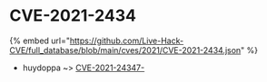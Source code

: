 # CVE-2021-2434
{% embed url="https://github.com/Live-Hack-CVE/full_database/blob/main/cves/2021/CVE-2021-2434.json" %}

* huydoppa ~> [CVE-2021-24347-](https://www.alice-snow.ru/2021/database/cve-2021-2434/cve-2021-24347--huydoppa)